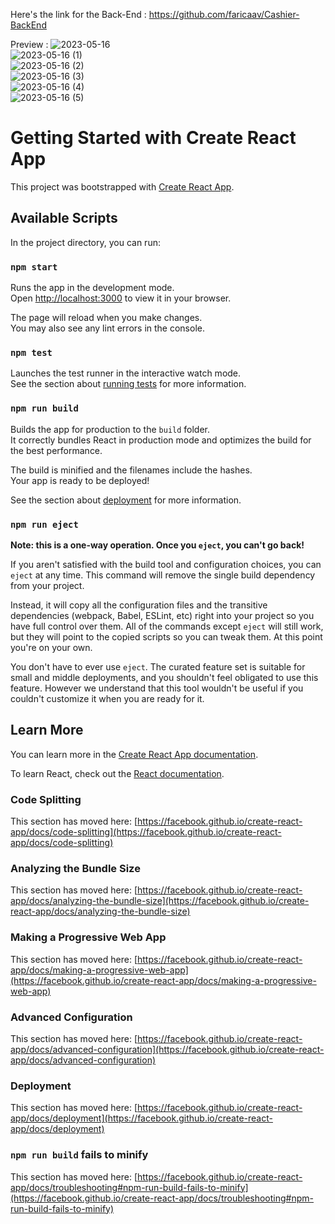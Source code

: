 Here's the link for the Back-End :
https://github.com/faricaav/Cashier-BackEnd
<br/>

Preview :
![2023-05-16](https://github.com/faricaav/Cashier-FrontEnd/assets/100252923/fc5e51cd-0a2f-4895-a8be-b88281594ddf)
<br/>
![2023-05-16 (1)](https://github.com/faricaav/Cashier-FrontEnd/assets/100252923/61b9c52a-9afd-4df8-aeed-62ba16869c1b)
<br/>
![2023-05-16 (2)](https://github.com/faricaav/Cashier-FrontEnd/assets/100252923/e9e3c7d5-e0d5-4a07-99ad-6af1777699fd)
<br/>
![2023-05-16 (3)](https://github.com/faricaav/Cashier-FrontEnd/assets/100252923/f2e8128c-c762-475e-92a2-404aade70bc2)
<br/>
![2023-05-16 (4)](https://github.com/faricaav/Cashier-FrontEnd/assets/100252923/85e343ed-37ac-4e9d-a0a7-8849874eb86a)
<br/>
![2023-05-16 (5)](https://github.com/faricaav/Cashier-FrontEnd/assets/100252923/7d74713b-52f0-4ec3-a262-ce5faaa3ac2b)
<br/>
# Getting Started with Create React App

This project was bootstrapped with [Create React App](https://github.com/facebook/create-react-app).

## Available Scripts

In the project directory, you can run:

### `npm start`

Runs the app in the development mode.\
Open [http://localhost:3000](http://localhost:3000) to view it in your browser.

The page will reload when you make changes.\
You may also see any lint errors in the console.

### `npm test`

Launches the test runner in the interactive watch mode.\
See the section about [running tests](https://facebook.github.io/create-react-app/docs/running-tests) for more information.

### `npm run build`

Builds the app for production to the `build` folder.\
It correctly bundles React in production mode and optimizes the build for the best performance.

The build is minified and the filenames include the hashes.\
Your app is ready to be deployed!

See the section about [deployment](https://facebook.github.io/create-react-app/docs/deployment) for more information.

### `npm run eject`

**Note: this is a one-way operation. Once you `eject`, you can't go back!**

If you aren't satisfied with the build tool and configuration choices, you can `eject` at any time. This command will remove the single build dependency from your project.

Instead, it will copy all the configuration files and the transitive dependencies (webpack, Babel, ESLint, etc) right into your project so you have full control over them. All of the commands except `eject` will still work, but they will point to the copied scripts so you can tweak them. At this point you're on your own.

You don't have to ever use `eject`. The curated feature set is suitable for small and middle deployments, and you shouldn't feel obligated to use this feature. However we understand that this tool wouldn't be useful if you couldn't customize it when you are ready for it.

## Learn More

You can learn more in the [Create React App documentation](https://facebook.github.io/create-react-app/docs/getting-started).

To learn React, check out the [React documentation](https://reactjs.org/).

### Code Splitting

This section has moved here: [https://facebook.github.io/create-react-app/docs/code-splitting](https://facebook.github.io/create-react-app/docs/code-splitting)

### Analyzing the Bundle Size

This section has moved here: [https://facebook.github.io/create-react-app/docs/analyzing-the-bundle-size](https://facebook.github.io/create-react-app/docs/analyzing-the-bundle-size)

### Making a Progressive Web App

This section has moved here: [https://facebook.github.io/create-react-app/docs/making-a-progressive-web-app](https://facebook.github.io/create-react-app/docs/making-a-progressive-web-app)

### Advanced Configuration

This section has moved here: [https://facebook.github.io/create-react-app/docs/advanced-configuration](https://facebook.github.io/create-react-app/docs/advanced-configuration)

### Deployment

This section has moved here: [https://facebook.github.io/create-react-app/docs/deployment](https://facebook.github.io/create-react-app/docs/deployment)

### `npm run build` fails to minify

This section has moved here: [https://facebook.github.io/create-react-app/docs/troubleshooting#npm-run-build-fails-to-minify](https://facebook.github.io/create-react-app/docs/troubleshooting#npm-run-build-fails-to-minify)
